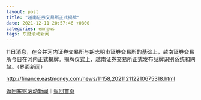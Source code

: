 ```yaml
---
layout: post
title: "越南证券交易所正式揭牌"
date: 2021-12-11 20:57:46 +0800
categories: emnews
tags: 东财滚动新闻
---
```


11日消息，在合并河内证券交易所与胡志明市证券交易所的基础上，越南证券交易所今日在河内正式揭牌。揭牌仪式上，越南证券交易所正式发布品牌识别系统和网站。（界面新闻）

<http://finance.eastmoney.com/news/11158,202112112210675318.html>

[返回东财滚动新闻](//finews.withounder.com/emnews/)｜[返回首页](//finews.withounder.com/)